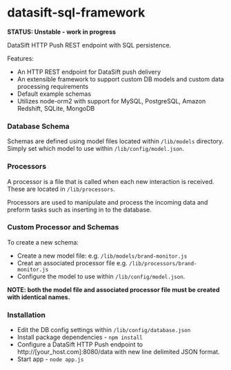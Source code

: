 datasift-sql-framework
======================

**STATUS: Unstable - work in progress**

DataSift HTTP Push REST endpoint with SQL persistence. 

Features:
* An HTTP REST endpoint for DataSift push delivery
* An extensible framework to support custom DB models and custom data processing requirements
* Default example schemas
* Utilizes node-orm2 with support for MySQL, PostgreSQL, Amazon Redshift, SQLite, MongoDB

### Database Schema

Schemas are defined using model files located within <code>/lib/models</code> directory. Simply set which model to use within <code>/lib/config/model.json</code>.


### Processors

A processor is a file that is called when each new interaction is received. These are located in <code>/lib/processors</code>.

Processors are used to manipulate and process the incoming data and preform tasks such as inserting in to the database.


### Custom Processor and Schemas

To create a new schema:

* Create a new model file: e.g. <code>/lib/models/brand-monitor.js</code>
* Creat an associated processor file e.g. <code>/lib/processors/brand-monitor.js</code>
* Configure the model to use within <code>/lib/config/model.json</code>.

**NOTE: both the model file and associated processor file must be created with identical names.**



### Installation
* Edit the DB config settings within <code>/lib/config/database.json</code>
* Install package dependencies - <code>npm install</code>
* Configure a DataSift HTTP Push endpoint to http://[your_host.com]:8080/data with new line delimited JSON format.
* Start app - <code>node app.js</code>